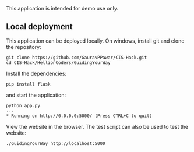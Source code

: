 
This application is intended for demo use only.

## Local deployment

This application can be deployed locally. On windows, install git and clone the repository:

```
git clone https://github.com/GauravPPawar/CIS-Hack.git
cd CIS-Hack/HellionCoders/GuidingYourWay
```

Install the dependencies:

```
pip install flask
```

and start the application:

```
python app.py
...
* Running on http://0.0.0.0:5000/ (Press CTRL+C to quit)
```

View the website in the browser.  The test script can also be used to test the website:

```
./GuidingYourWay http://localhost:5000
```
